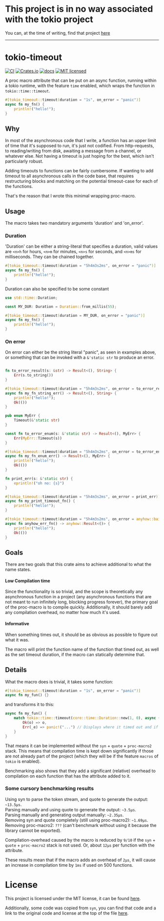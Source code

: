# This project is in no way associated with the tokio project

You can, at the time of writing, find that project [here](https://github.com/tokio-rs)

---

# tokio-timeout

[![CI][ci-badge]][ci-url]
[![Crates.io][crates-badge]][crates-url]
[![docs][docs-badge]][docs-url]
[![MIT licensed][mit-badge]][mit-url]

[ci-badge]: https://github.com/MarcusGrass/timeout/actions/workflows/check.yml/badge.svg?branch=main

[ci-url]: https://github.com/MarcusGrass/timeout/actions/workflows/check.yml

[crates-badge]: https://img.shields.io/crates/v/tokio-timeout.svg

[crates-url]: https://crates.io/crates/tokio-timeout

[docs-badge]: https://img.shields.io/docsrs/tokio-timeout/latest

[docs-url]: https://docs.rs/tokio-timeout/latest/tokio_timeout

[mit-badge]: https://img.shields.io/badge/license-MIT-blue.svg

[mit-url]: https://github.com/MarcusGrass/tokio-timeout/blob/master/LICENSE


A proc macro attribute that can be put on an async function, running within a
tokio runtime, with the feature `time` enabled, which wraps the function in `tokio::time::timeout`.

```rust
#[tokio_timeout::timeout(duration = "1s", on_error = "panic")]
async fn my_fn() {
    println!("hello!");
}
```

## Why

In most of the asynchronous code that I write, a function has an upper limit of time
that it's supposed to run, it's just not codified. From http-requests, to reading/writing from disk,
awaiting a message from a channel, or whatever else. Not having a timeout is just hoping for the best,
which isn't particularly robust.

Adding timeouts to functions can be fairly cumbersome. If wanting to add timeout to all asynchronous calls in the code
base,
that requires restructuring blocks and matching on the potential timeout-case for each of the functions.

That's the reason that I wrote this minimal wrapping proc-macro.

## Usage

The macro takes two mandatory arguments 'duration' and 'on_error'.

### Duration

'Duration' can be either a string-literal that specifies a duration,
valid values are `<n>h` for hours, `<n>m` for minutes, `<n>s` for seconds, and `<n>ms`
for milliseconds. They can be chained together.

```rust
#[tokio_timeout::timeout(duration = "5h4m3s2ms", on_error = "panic")]
async fn my_fn() {
    println!("hello!");
}
```

Duration can also be specified to be some constant

```rust
use std::time::Duration;

const MY_DUR: Duration = Duration::from_millis(55);

#[tokio_timeout::timeout(duration = MY_DUR, on_error = "panic")]
async fn my_fn() {
    println!("hello!");
}
```

### On error

On error can either be the string literal "panic", as seen in examples above,
or something that can be invoked with a `&'static str` to produce an error.

```rust

fn to_error_result(s: &str) -> Result<(), String> {
    Err(s.to_string())
}

#[tokio_timeout::timeout(duration = "5h4m3s2ms", on_error = to_error_result)]
async fn my_fn_string_err() -> Result<(), String> {
    println!("hello!");
    Ok(())
}

pub enum MyErr {
    Timeout(&'static str)
}

const fn to_error_enum(s: &'static str) -> Result<(), MyErr> {
    Err(MyErr::Timeout(s))
}

#[tokio_timeout::timeout(duration = "5h4m3s2ms", on_error = to_error_enum)]
async fn my_fn_enum_err() -> Result<(), MyErr> {
    println!("hello!");
    Ok(())
}

fn print_err(s: &'static str) {
    eprintln!("oh no: {s}")
}

#[tokio_timeout::timeout(duration = "5h4m3s2ms", on_error = print_err)]
async fn my_print_timeout_fn() {
    println!("hello!");
}

#[tokio_timeout::timeout(duration = "5h4m3s2ms", on_error = anyhow::bail!)]
async fn anyhow_err_fn() -> anyhow::Result<()> {
    println!("hello!");
    Ok(())
}

```

## Goals

There are two goals that this crate aims to achieve additional to what the name states.

#### Low Compilation time

Since the functionality is so trivial, and the scope is theoretically any asynchronous function in a project
(any asynchronous functions that are not meant to run infinitely long, blocking progress forever), the primary
goal of the proc-macro is to compile quickly.
Additionally, it should barely add any compilation overhead, no matter how much it's used.

#### Informative

When something times out, it should be as obvious as possible to figure out what it was.

The macro will print the function name of the function that timed out, as well as the set timeout duration, if
the macro can statically determine that.

## Details

What the macro does is trivial, it takes some function:

```rust
#[tokio_timeout::timeout(duration = "1s", on_error = "panic")]
async fn my_fun() {}
```

and transforms it to this:

```rust
async fn my_fun() {
    match tokio::time::timeout(core::time::Duration::new(1, 0), async {}).await {
        Ok(o) => o,
        Err(_e) => panic!("...") // Displays where it timed out and if possible, how long the duration was
    }
}
```

That means it can be implemented without the `syn` + `quote` + `proc-macro2` stack.
This means that compilation time is kept down significantly if those are not already part of the project (which
they will be if the feature `macros` of `tokio` is enabled).

Benchmarking also shows that they add a significant (relative) overhead to compilation on each function
that has the attribute added to it.

### Some cursory benchmarking results

Using syn to parse the token stream, and quote to generate the output: `~13.5μs`.  
Parsing manually and using quote to generate the output: `~3.5μs`.  
Parsing manually and generating output manually: `~2.35μs`.  
Removing syn and quote completely (still using proc-macro2): `~1.69μs`.  
Removing proc-macro2: `???` (can't benchmark without using it because the library cannot be exported).

Compilation-overhead caused by the macro is reduced by `9/10` if the `syn` + `quote` + `proc-macro2` stack is not used.
Or, about `12μs` per function with the attribute.

These results mean that if the macro adds an overhead of `2μs`, it will cause an increase in compilation time
by `1ms` if used on 500 functions.

# License

This project is licensed under the MIT license, it can be found [here](./LICENSE).

Additionally, some code was copied from `syn`, you can find that code and a link to the original code and license
at the top of the file [here](./timeout-macro-parse/src/compile_error.rs).  
